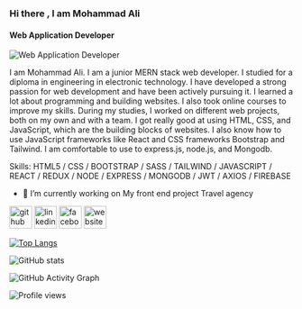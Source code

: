 ### Hi there , I am Mohammad Ali
#### Web Application Developer
![Web Application Developer](https://media.licdn.com/dms/image/D5616AQHoz0Fg2QIk-g/profile-displaybackgroundimage-shrink_350_1400/0/1693909436818?e=1702512000&v=beta&t=Rpq_il2zX3dt_a6AGJ9fItx0vEPLnTHCAzXS9H6fSOU)

I am Mohammad Ali. I am a junior MERN stack web developer. I studied for a diploma in engineering in electronic technology. I have developed a strong passion for web development and have been actively pursuing it.  I learned a lot about programming and building websites. I also took online courses to improve my skills. During my studies, I worked on different web projects, both on my own and with a team. I got really good at using HTML, CSS, and JavaScript, which are the building blocks of websites. I also know how to use JavaScript frameworks like React and CSS frameworks Bootstrap and Tailwind. I am comfortable to use to express.js, node.js, and Mongodb.

Skills:  HTML5 / CSS / BOOTSTRAP / SASS / TAILWIND / JAVASCRIPT / REACT / REDUX / NODE / EXPRESS / MONGODB / JWT / AXIOS / FIREBASE

- 🔭 I’m currently working on My front end project Travel agency 


[<img src='https://cdn.jsdelivr.net/npm/simple-icons@3.0.1/icons/github.svg' alt='github' height='40'>](https://github.com/https://github.com/muhammadali246397)  [<img src='https://cdn.jsdelivr.net/npm/simple-icons@3.0.1/icons/linkedin.svg' alt='linkedin' height='40'>](https://www.linkedin.com/in/https://www.linkedin.com/in/mohammad-ali-37526b263//)  [<img src='https://cdn.jsdelivr.net/npm/simple-icons@3.0.1/icons/facebook.svg' alt='facebook' height='40'>](https://www.facebook.com/https://www.facebook.com/profile.php?id=100021549764642)  [<img src='https://cdn.jsdelivr.net/npm/simple-icons@3.0.1/icons/icloud.svg' alt='website' height='40'>](https://peaceful-pegasus-859a00.netlify.app/)  

[![Top Langs](https://github-readme-stats.vercel.app/api/top-langs/?username=https://github.com/muhammadali246397)](https://github.com/anuraghazra/github-readme-stats)

![GitHub stats](https://github-readme-stats.vercel.app/api?username=https://github.com/muhammadali246397&show_icons=true)  

![GitHub Activity Graph](https://activity-graph.herokuapp.com/graph?username=https://github.com/muhammadali246397)  

![Profile views](https://gpvc.arturio.dev/https://github.com/muhammadali246397)  
